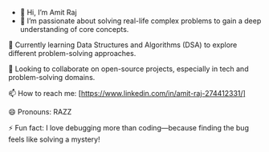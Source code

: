 - 👋 Hi, I’m Amit Raj
- 👀 I’m passionate about solving real-life complex problems to gain a deep understanding of core concepts.

🌱 Currently learning Data Structures and Algorithms (DSA) to explore different problem-solving approaches.

🤝 Looking to collaborate on open-source projects, especially in tech and problem-solving domains.

📫 How to reach me: [https://www.linkedin.com/in/amit-raj-274412331/]

😄 Pronouns: RAZZ

⚡ Fun fact: I love debugging more than coding—because finding the bug feels like solving a mystery!

<!---
Devilmax24-tech/Devilmax24-tech is a ✨ special ✨ repository because its `README.md` (this file) appears on your GitHub profile.
You can click the Preview link to take a look at your changes.
--->
